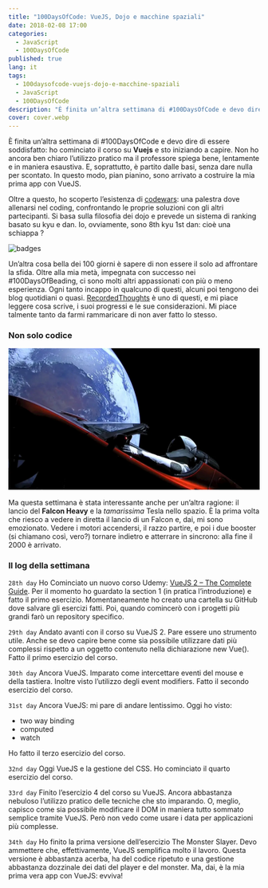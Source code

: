 ```yaml
---
title: "100DaysOfCode: VueJS, Dojo e macchine spaziali"
date: 2018-02-08 17:00
categories:
  - JavaScript
  - 100DaysOfCode
published: true
lang: it
tags:
  - 100daysofcode-vuejs-dojo-e-macchine-spaziali
  - JavaScript
  - 100DaysOfCode
description: "È finita un’altra settimana di #100DaysOfCode e devo dire di essere soddisfatto: ho cominciato il corso su Vuejs e sto iniziando a capire. Non ho ancora ben chiaro l’utilizzo pratico ma il professore spiega bene, lentamente e in maniera esaustiva. E, soprattutto, è partito dalle basi, senza dare nulla per scontato. In questo modo, pian pianino, sono arrivato a costruire la mia prima app con VueJS."
cover: cover.webp
---
```

È finita un’altra settimana di #100DaysOfCode e devo dire di essere soddisfatto: ho cominciato il corso su **Vuejs** e sto iniziando a capire. Non ho ancora ben chiaro l’utilizzo pratico ma il professore spiega bene, lentamente e in maniera esaustiva. E, soprattutto, è partito dalle basi, senza dare nulla per scontato. In questo modo, pian pianino, sono arrivato a costruire la mia prima app con VueJS.

Oltre a questo, ho scoperto l’esistenza di [codewars](https://www.codewars.com/): una palestra dove allenarsi nel coding, confrontando le proprie soluzioni con gli altri partecipanti. Si basa sulla filosofia dei dojo e prevede un sistema di ranking basato su kyu e dan. Io, ovviamente, sono 8th kyu 1st dan: cioè una schiappa ?

![badges](https://www.codewars.com/users/el3um4s/badges/large)

Un’altra cosa bella dei 100 giorni è sapere di non essere il solo ad affrontare la sfida. Oltre alla mia metà, impegnata con successo nei #100DaysOfBeading, ci sono molti altri appassionati con più o meno esperienza. Ogni tanto incappo in qualcuno di questi, alcuni poi tengono dei blog quotidiani o quasi. [RecordedThoughts](https://recodedthoughts.com/) è uno di questi, e mi piace leggere cosa scrive, i suoi progressi e le sue considerazioni. Mi piace talmente tanto da farmi rammaricare di non aver fatto lo stesso.

### Non solo codice

![Immagine](./falcon.webp)

Ma questa settimana è stata interessante anche per un’altra ragione: il lancio del **Falcon Heavy** e la _tamarissima_ Tesla nello spazio. È la prima volta che riesco a vedere in diretta il lancio di un Falcon e, dai, mi sono emozionato. Vedere i motori accendersi, il razzo partire, e poi i due booster (si chiamano così, vero?) tornare indietro e atterrare in sincrono: alla fine il 2000 è arrivato.

### Il log della settimana

`28th day` Ho Cominciato un nuovo corso Udemy: [VueJS 2 – The Complete Guide](https://www.udemy.com/vuejs-2-the-complete-guide/). Per il momento ho guardato la section 1 (in pratica l’introduzione) e fatto il primo esercizio.
Momentaneamente ho creato una cartella su GitHub dove salvare gli esercizi fatti. Poi, quando comincerò con i progetti più grandi farò un repository specifico.

`29th day` Andato avanti con il corso su VueJS 2. Pare essere uno strumento utile. Anche se devo capire bene come sia possibile utilizzare dati più complessi rispetto a un oggetto contenuto nella dichiarazione new Vue().
Fatto il primo esercizio del corso.

`30th day` Ancora VueJS. Imparato come intercettare eventi del mouse e della tastiera. Inoltre visto l’utilizzo degli event modifiers. Fatto il secondo esercizio del corso.

`31st day` Ancora VueJS: mi pare di andare lentissimo. Oggi ho visto:

  - two way binding
  - computed
  - watch

Ho fatto il terzo esercizio del corso.

`32nd day` Oggi VueJS e la gestione del CSS. Ho cominciato il quarto esercizio del corso.

`33rd day` Finito l’esercizio 4 del corso su VueJS. Ancora abbastanza nebuloso l’utilizzo pratico delle tecniche che sto imparando. O, meglio, capisco come sia possibile modificare il DOM in maniera tutto sommato semplice tramite VueJS. Però non vedo come usare i data per applicazioni più complesse.

`34th day` Ho finito la prima versione dell’esercizio The Monster Slayer. Devo ammettere che, effettivamente, VueJS semplifica molto il lavoro. Questa versione è abbastanza acerba, ha del codice ripetuto e una gestione abbastanza dozzinale dei dati del player e del monster. Ma, dai, è la mia prima vera app con VueJS: evviva!

